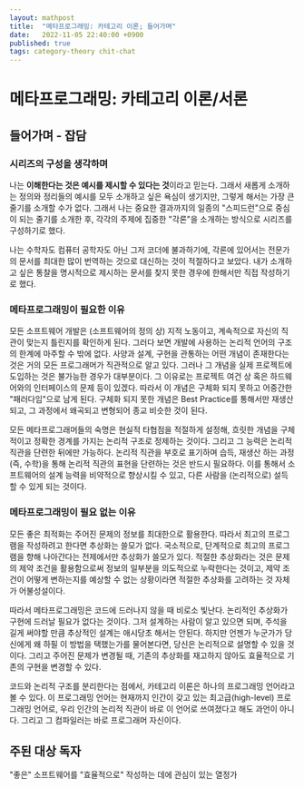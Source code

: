 ```yaml
---
layout: mathpost
title:  "메타프로그래밍: 카테고리 이론; 들어가며"
date:   2022-11-05 22:40:00 +0900
published: true
tags: category-theory chit-chat
---
```


# 메타프로그래밍: 카테고리 이론/서론

## 들어가며 - 잡담

### 시리즈의 구성을 생각하며

나는 **이해한다는 것은 예시를 제시할 수 있다는 것**이라고 믿는다. 그래서 새롭게 소개하는 정의와 정리들의 예시를 모두 소개하고 싶은 욕심이 생기지만, 그렇게 해서는 가장 큰 줄기를 소개할 수가 없다. 그래서 나는 중요한 결과까지의 일종의 "스피드런"으로 중심이 되는 줄기를 소개한 후, 각각의 주제에 집중한 "각론"을 소개하는 방식으로 시리즈를 구성하기로 했다.

나는 수학자도 컴퓨터 공학자도 아닌 그저 코더에 불과하기에, 각론에 있어서는 전문가의 문서를 최대한 많이 번역하는 것으로 대신하는 것이 적절하다고 보았다. 내가 소개하고 싶은 통찰을 명시적으로 제시하는 문서를 찾지 못한 경우에 한해서만 직접 작성하기로 했다.

### 메타프로그래밍이 필요한 이유

모든 소프트웨어 개발은 (소프트웨어의 정의 상) 지적 노동이고, 계속적으로 자신의 직관이 맞는지 틀린지를 확인하게 된다. 그러다 보면 개발에 사용하는 논리적 언어의 구조의 한계에 마주할 수 밖에 없다. 사양과 설계, 구현을 관통하는 어떤 개념이 존재한다는 것은 거의 모든 프로그래머가 직관적으로 알고 있다. 그러나 그 개념을 실제 프로젝트에 도입하는 것은 불가능한 경우가 대부분이다. 그 이유로는 프로젝트 여건 상 혹은 하드웨어와의 인터페이스의 문제 등이 있겠다. 따라서 이 개념은 구체화 되지 못하고 어중간한 "패러다임"으로 남게 된다. 구체화 되지 못한 개념은 Best Practice를 통해서만 재생산되고, 그 과정에서 왜곡되고 변형되어 종교 비슷한 것이 된다.

모든 메타프로그래머들의 숙명은 현실적 타협점을 적절하게 설정해, 흐릿한 개념을 구체적이고 정확한 경계를 가지는 논리적 구조로 정제하는 것이다. 그리고 그 능력은 논리적 직관을 단련한 뒤에만 가능하다. 논리적 직관을 부호로 표기하며 습득, 재생산 하는 과정(즉, 수학)을 통해 논리적 직관의 표현을 단련하는 것은 반드시 필요하다. 이를 통해서 소프트웨어의 설계 능력을 비약적으로 향상시킬 수 있고, 다른 사람을 (논리적으로) 설득할 수 있게 되는 것이다.

### 메타프로그래밍이 필요 없는 이유

모든 좋은 최적화는 주어진 문제의 정보를 최대한으로 활용한다. 따라서 최고의 프로그램을 작성하려고 한다면 추상화는 쓸모가 없다. 국소적으로, 단계적으로 최고의 프로그램을 향해 나아간다는 전제에서만 추상화가 쓸모가 있다. 적절한 추상화라는 것은 문제의 제약 조건을 활용함으로써 정보의 일부분을 의도적으로 누락한다는 것이고, 제약 조건이 어떻게 변하는지를 예상할 수 없는 상황이라면 적절한 추상화를 고려하는 것 자체가 어불성설이다.

따라서 메타프로그래밍은 코드에 드러나지 않을 때 비로소 빛난다. 논리적인 추상화가 구현에 드러날 필요가 없다는 것이다. 그저 설계하는 사람이 알고 있으면 되며, 주석을 길게 써야할 만큼 추상적인 설계는 애시당초 해서는 안된다. 하지만 언젠가 누군가가 당신에게 왜 하필 이 방법을 택했는가를 물어본다면, 당신은 논리적으로 설명할 수 있을 것이다. 그리고 주어진 문제가 변경될 때, 기존의 추상화를 재고하지 않아도 효율적으로 기존의 구현을 변경할 수 있다.

코드와 논리적 구조를 분리한다는 점에서, 카테고리 이론은 하나의 프로그래밍 언어라고 볼 수 있다. 이 프로그래밍 언어는 현재까지 인간이 갖고 있는 최고급(high-level) 프로그래밍 언어로, 우리 인간의 논리적 직관이 바로 이 언어로 쓰여졌다고 해도 과언이 아니다. 그리고 그 컴파일러는 바로 프로그래머 자신이다.

## 주된 대상 독자

"좋은" 소프트웨어를 "효율적으로" 작성하는 데에 관심이 있는 열정가

